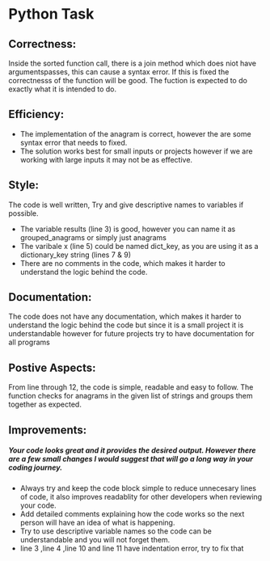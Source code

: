 # Python Task

## Correctness:
Inside the sorted function call, there is a join method which does niot have argumentspasses, this can cause a syntax error. If this is fixed the correctnesss of the function will be good. The fuction is expected to do exactly what it is intended to do.

## Efficiency:
- The implementation of the anagram is correct, however the are  some syntax error that needs to fixed.
- The solution works best for small inputs or projects however if we are working with large inputs it may not be as effective.

## Style:
The code is well written, Try and give descriptive names to variables if possible.
- The variable results (line 3) is good, however you can name it as grouped_anagrams or simply just anagrams
- The varibale x (line 5) could be named dict_key, as you are using it as a dictionary_key string (lines 7 & 9)
- There are no comments in the code, which makes it harder to understand the logic behind the code.
## Documentation:
The code does not have any documentation, which makes it harder to understand the logic behind the code but since it is a small project it is understandable however for future projects try to have documentation for all programs

## Postive Aspects:
From line  through 12, the code is simple, readable and easy to follow. The function checks for anagrams in the given list of strings and groups them together as expected.

## Improvements:
 ##### Your code looks great and it provides the desired output. However there are a few small changes I would suggest that will go a long way in your coding journey.
- Always try and keep the code block simple to reduce unnecesary lines of code, it also improves readablity for other developers when reviewing your code.
- Add detailed comments explaining how the code works so the next person will have an idea of what is happening.
- Try to use descriptive variable names so the code can be understandable and you will not forget them.
- line 3 ,line 4 ,line 10 and line 11 have indentation error, try to fix that

